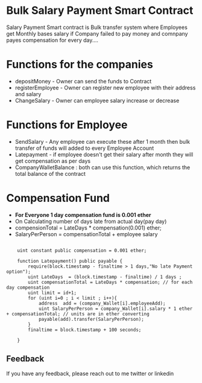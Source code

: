 
# Bulk Salary Payment Smart Contract

Salary Payment Smart contract is Bulk transfer system where Employees get Monthly bases salary if Company failed to pay money and comnpany payes compensation for every day....


# Functions for the companies
- depositMoney  - Owner can send the funds to Contract
- registerEmployee - Owner can register new employee with their address and salary
- ChangeSalary - Owner can employee salary increase or decrease

# Functions for Employee
- SendSalary  - Any employee can execute these after 1 month then bulk transfer of funds  will added to every Employee Account 
- Latepayment - if employee doesn't get their salary after month they will get compensation as per days
- CompanyWalletBalance : both  can use this function, which returns the total balance of the contract

# Compensation Fund  
- **For Everyone 1 day compensation fund is 0.001 ether**
- On Calculating number of days late from actual day(pay day)
- compensionTotal = LateDays * compensation(0.001) ether;
- SalaryPerPerson =  compensationTotal + employee salary

```
    
    uint constant public compensation = 0.001 ether;

    function Latepayment() public payable { 
        require(block.timestamp - finaltime > 1 days,"No late Payment option");
        uint LateDays  = (block.timestamp - finaltime) / 1 days ;
        uint compensationTotal = LateDays * compensation; // for each day compensation
        uint limit = id+1;
        for (uint i=0 ; i < limit ; i++){
            address  add = (company_Wallet[i].employeeAdd);
            uint SalaryPerPerson = company_Wallet[i].salary * 1 ether + compensationTotal; // units are in ether converting 
            payable(add).transfer(SalaryPerPerson);
        }
        finaltime = block.timestamp + 100 seconds;

    }

```


## Feedback

If you have any feedback, please reach out to me twitter or linkedin

